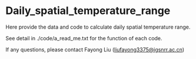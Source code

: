 # Daily_spatial_temperature_range
Here provide the data and code to calculate daily spatial temperature range.

See detail in ./code/a_read_me.txt for the function of each code.

If any questions, please contact Fayong Liu (liufayong3375@igsnrr.ac.cn)
